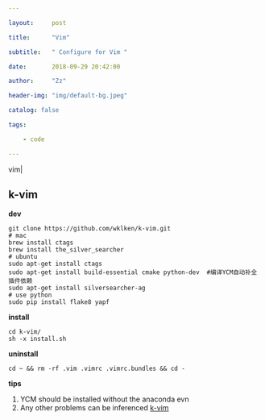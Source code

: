 ```yaml
---

layout:     post

title:      "Vim"

subtitle:   " Configure for Vim "

date:       2018-09-29 20:42:00

author:     "Zz"

header-img: "img/default-bg.jpeg"

catalog: false

tags:

    - code

---
```


vim|


## k-vim

**dev**

```
git clone https://github.com/wklken/k-vim.git
# mac
brew install ctags
brew install the_silver_searcher
# ubuntu
sudo apt-get install ctags
sudo apt-get install build-essential cmake python-dev  #编译YCM自动补全插件依赖
sudo apt-get install silversearcher-ag
# use python
sudo pip install flake8 yapf
```

**install**

```
cd k-vim/
sh -x install.sh
```

**uninstall**

```
cd ~ && rm -rf .vim .vimrc .vimrc.bundles && cd -
```

**tips**

1. YCM should be installed without the anaconda evn
2. Any other problems can be inferenced [k-vim](https://github.com/wklken/k-vim)









